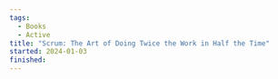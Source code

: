 ```yaml
---
tags:
  - Books
  - Active
title: "Scrum: The Art of Doing Twice the Work in Half the Time"
started: 2024-01-03
finished:
---
```

